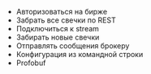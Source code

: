 * Авторизоваться на бирже
* Забрать все свечки по REST
* Подключиться к stream
* Забирать новые свечки
* Отправлять сообщения брокеру
* Конфигурация из командной строки
* Profobuf
